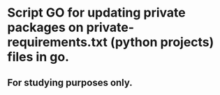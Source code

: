 # Script GO for updating private packages on private-requirements.txt (python projects) files in go.
## For studying purposes only.